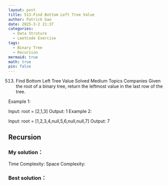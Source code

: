 ```yaml
---
layout: post
title: 513-Find Bottom Left Tree Value
author: Patrick Gao
date: 2025-3-2 21:37
categories:
  - Data Struture
  - LeetCode Exercise
tags:
  - Binary Tree
  - Recursion
mermaid: true
math: true
pin: false
---
```

513. Find Bottom Left Tree Value
Solved
Medium
Topics
Companies
Given the root of a binary tree, return the leftmost value in the last row of the tree.

 

Example 1:


Input: root = [2,1,3]
Output: 1
Example 2:


Input: root = [1,2,3,4,null,5,6,null,null,7]
Output: 7
## Recursion






### My solution：

        

Time Complexity: 
Space Complexity: 

### Best solution：
